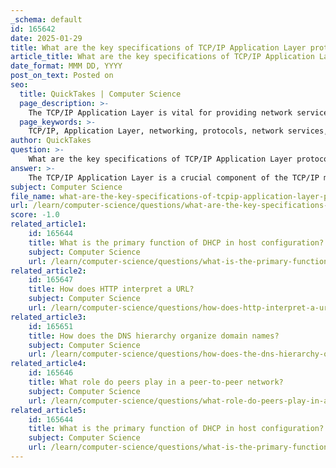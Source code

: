 ```yaml
---
_schema: default
id: 165642
date: 2025-01-29
title: What are the key specifications of TCP/IP Application Layer protocols?
article_title: What are the key specifications of TCP/IP Application Layer protocols?
date_format: MMM DD, YYYY
post_on_text: Posted on
seo:
  title: QuickTakes | Computer Science
  page_description: >-
    The TCP/IP Application Layer is vital for providing network services to user applications, encompassing protocols like HTTP, SMTP, and FTP, facilitating seamless communication across various network applications.
  page_keywords: >-
    TCP/IP, Application Layer, networking, protocols, network services, HTTP, SMTP, FTP, DNS, DHCP, process-to-process communication, URIs, simplicity, OSI model, high-level protocols
author: QuickTakes
question: >-
    What are the key specifications of TCP/IP Application Layer protocols?
answer: >-
    The TCP/IP Application Layer is a crucial component of the TCP/IP model, which is widely used in networking. Here are the key specifications and characteristics of the Application Layer protocols:\n\n1. **Purpose and Functionality**: The Application Layer provides network services directly to user applications. It is responsible for enabling software applications to communicate over the network, facilitating tasks such as web browsing, email communication, and file transfers.\n\n2. **Protocols**: This layer encompasses a variety of protocols that define the rules for specific types of network communication. Some of the most common Application Layer protocols include:\n   - **HTTP (Hypertext Transfer Protocol)**: Used for transferring web pages on the internet.\n   - **SMTP (Simple Mail Transfer Protocol)**: A protocol for sending and receiving email messages.\n   - **FTP (File Transfer Protocol)**: Used for transferring files between computers on a network.\n   - **DNS (Domain Name System)**: Resolves domain names to IP addresses.\n   - **DHCP (Dynamic Host Configuration Protocol)**: Assigns IP addresses to devices on a network dynamically.\n\n3. **High-Level Protocols**: The Application Layer protocols are high-level protocols that focus on application needs rather than the details of the underlying transport mechanisms. For example, HTTP can deliver web content without needing to interact directly with TCP or IP.\n\n4. **Process-to-Process Communication**: The Application Layer facilitates process-to-process communication, meaning it allows applications on different devices to communicate with each other. This is achieved through the use of specific protocols that convey user requests to the Transport Layer.\n\n5. **Uniform Resource Identifiers (URIs)**: The Application Layer utilizes URIs, which can be either URLs (Uniform Resource Locators) or URNs (Uniform Resource Names), to address Internet resources. This standardization is essential for locating resources on the web.\n\n6. **Integration with Other Layers**: The Application Layer interacts with the Transport Layer to send and receive data. It encapsulates the functionalities of the session and presentation layers from the OSI model, making it a comprehensive layer for application-level networking.\n\n7. **Simplicity and Practicality**: The TCP/IP model is simpler than the OSI model, consisting of only four layers (Application, Transport, Internet, and Link). This simplicity contributes to its widespread adoption in real-world networking scenarios.\n\nIn summary, the TCP/IP Application Layer is essential for enabling various network services and applications to communicate effectively. It provides a framework for defining protocols that facilitate data exchange, ensuring that applications can operate seamlessly over the network.
subject: Computer Science
file_name: what-are-the-key-specifications-of-tcpip-application-layer-protocols.md
url: /learn/computer-science/questions/what-are-the-key-specifications-of-tcpip-application-layer-protocols
score: -1.0
related_article1:
    id: 165644
    title: What is the primary function of DHCP in host configuration?
    subject: Computer Science
    url: /learn/computer-science/questions/what-is-the-primary-function-of-dhcp-in-host-configuration
related_article2:
    id: 165647
    title: How does HTTP interpret a URL?
    subject: Computer Science
    url: /learn/computer-science/questions/how-does-http-interpret-a-url
related_article3:
    id: 165651
    title: How does the DNS hierarchy organize domain names?
    subject: Computer Science
    url: /learn/computer-science/questions/how-does-the-dns-hierarchy-organize-domain-names
related_article4:
    id: 165646
    title: What role do peers play in a peer-to-peer network?
    subject: Computer Science
    url: /learn/computer-science/questions/what-role-do-peers-play-in-a-peertopeer-network
related_article5:
    id: 165644
    title: What is the primary function of DHCP in host configuration?
    subject: Computer Science
    url: /learn/computer-science/questions/what-is-the-primary-function-of-dhcp-in-host-configuration
---
```


&nbsp;